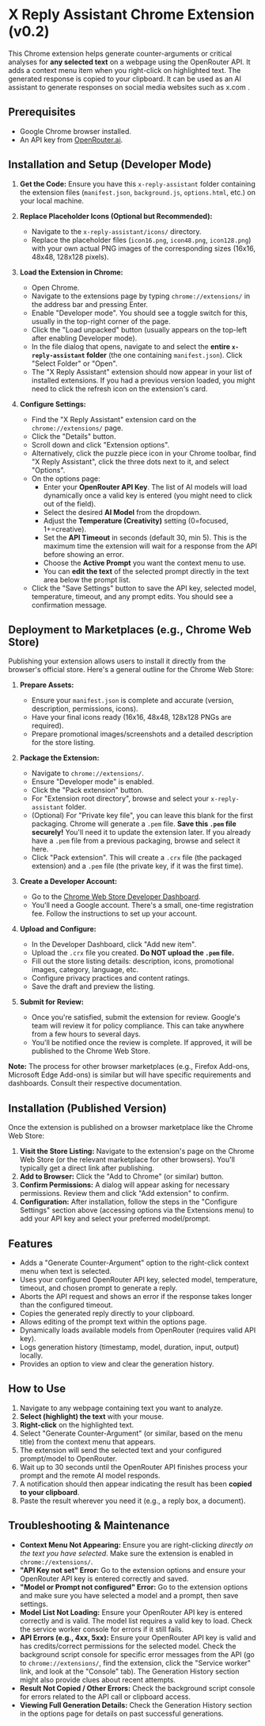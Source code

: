 # X Reply Assistant Chrome Extension (v0.2)

This Chrome extension helps generate counter-arguments or critical analyses for **any selected text** on a webpage using the OpenRouter API. It adds a context menu item when you right-click on highlighted text. The generated response is copied to your clipboard. It can be used as an AI assistant to generate responses on social media websites such as x.com . 

## Prerequisites

*   Google Chrome browser installed.
*   An API key from [OpenRouter.ai](https://openrouter.ai/).

## Installation and Setup (Developer Mode)

1.  **Get the Code:** Ensure you have this `x-reply-assistant` folder containing the extension files (`manifest.json`, `background.js`, `options.html`, etc.) on your local machine.

2.  **Replace Placeholder Icons (Optional but Recommended):**
    *   Navigate to the `x-reply-assistant/icons/` directory.
    *   Replace the placeholder files (`icon16.png`, `icon48.png`, `icon128.png`) with your own actual PNG images of the corresponding sizes (16x16, 48x48, 128x128 pixels).

3.  **Load the Extension in Chrome:**
    *   Open Chrome.
    *   Navigate to the extensions page by typing `chrome://extensions/` in the address bar and pressing Enter.
    *   Enable "Developer mode". You should see a toggle switch for this, usually in the top-right corner of the page.
    *   Click the "Load unpacked" button (usually appears on the top-left after enabling Developer mode).
    *   In the file dialog that opens, navigate to and select the **entire `x-reply-assistant` folder** (the one containing `manifest.json`). Click "Select Folder" or "Open".
    *   The "X Reply Assistant" extension should now appear in your list of installed extensions. If you had a previous version loaded, you might need to click the refresh icon on the extension's card.

4.  **Configure Settings:**
    *   Find the "X Reply Assistant" extension card on the `chrome://extensions/` page.
    *   Click the "Details" button.
    *   Scroll down and click "Extension options".
    *   Alternatively, click the puzzle piece icon in your Chrome toolbar, find "X Reply Assistant", click the three dots next to it, and select "Options".
    *   On the options page:
        *   Enter your **OpenRouter API Key**. The list of AI models will load dynamically once a valid key is entered (you might need to click out of the field).
        *   Select the desired **AI Model** from the dropdown.
        *   Adjust the **Temperature (Creativity)** setting (0=focused, 1+=creative).
        *   Set the **API Timeout** in seconds (default 30, min 5). This is the maximum time the extension will wait for a response from the API before showing an error.
        *   Choose the **Active Prompt** you want the context menu to use.
        *   You can **edit the text** of the selected prompt directly in the text area below the prompt list.
    *   Click the "Save Settings" button to save the API key, selected model, temperature, timeout, and any prompt edits. You should see a confirmation message.

## Deployment to Marketplaces (e.g., Chrome Web Store)

Publishing your extension allows users to install it directly from the browser's official store. Here's a general outline for the Chrome Web Store:

1.  **Prepare Assets:**
    *   Ensure your `manifest.json` is complete and accurate (version, description, permissions, icons).
    *   Have your final icons ready (16x16, 48x48, 128x128 PNGs are required).
    *   Prepare promotional images/screenshots and a detailed description for the store listing.

2.  **Package the Extension:**
    *   Navigate to `chrome://extensions/`.
    *   Ensure "Developer mode" is enabled.
    *   Click the "Pack extension" button.
    *   For "Extension root directory", browse and select your `x-reply-assistant` folder.
    *   (Optional) For "Private key file", you can leave this blank for the first packaging. Chrome will generate a `.pem` file. **Save this `.pem` file securely!** You'll need it to update the extension later. If you already have a `.pem` file from a previous packaging, browse and select it here.
    *   Click "Pack extension". This will create a `.crx` file (the packaged extension) and a `.pem` file (the private key, if it was the first time).

3.  **Create a Developer Account:**
    *   Go to the [Chrome Web Store Developer Dashboard](https://chrome.google.com/webstore/developer/dashboard).
    *   You'll need a Google account. There's a small, one-time registration fee. Follow the instructions to set up your account.

4.  **Upload and Configure:**
    *   In the Developer Dashboard, click "Add new item".
    *   Upload the `.crx` file you created. **Do NOT upload the `.pem` file.**
    *   Fill out the store listing details: description, icons, promotional images, category, language, etc.
    *   Configure privacy practices and content ratings.
    *   Save the draft and preview the listing.

5.  **Submit for Review:**
    *   Once you're satisfied, submit the extension for review. Google's team will review it for policy compliance. This can take anywhere from a few hours to several days.
    *   You'll be notified once the review is complete. If approved, it will be published to the Chrome Web Store.

**Note:** The process for other browser marketplaces (e.g., Firefox Add-ons, Microsoft Edge Add-ons) is similar but will have specific requirements and dashboards. Consult their respective documentation.

## Installation (Published Version)

Once the extension is published on a browser marketplace like the Chrome Web Store:

1.  **Visit the Store Listing:** Navigate to the extension's page on the Chrome Web Store (or the relevant marketplace for other browsers). You'll typically get a direct link after publishing.
2.  **Add to Browser:** Click the "Add to Chrome" (or similar) button.
3.  **Confirm Permissions:** A dialog will appear asking for necessary permissions. Review them and click "Add extension" to confirm.
4.  **Configuration:** After installation, follow the steps in the "Configure Settings" section above (accessing options via the Extensions menu) to add your API key and select your preferred model/prompt.

## Features

*   Adds a "Generate Counter-Argument" option to the right-click context menu when text is selected.
*   Uses your configured OpenRouter API key, selected model, temperature, timeout, and chosen prompt to generate a reply.
*   Aborts the API request and shows an error if the response takes longer than the configured timeout.
*   Copies the generated reply directly to your clipboard.
*   Allows editing of the prompt text within the options page.
*   Dynamically loads available models from OpenRouter (requires valid API key).
*   Logs generation history (timestamp, model, duration, input, output) locally.
*   Provides an option to view and clear the generation history.

## How to Use

1.  Navigate to any webpage containing text you want to analyze.
2.  **Select (highlight) the text** with your mouse.
3.  **Right-click** on the highlighted text.
4.  Select "Generate Counter-Argument" (or similar, based on the menu title) from the context menu that appears.
5.  The extension will send the selected text and your configured prompt/model to OpenRouter.
6.  Wait up to 30 seconds until the OpenRouter API finishes process your prompt and the remote AI model responds.
7.  A notification should then appear indicating the result has been **copied to your clipboard**.
8.  Paste the result wherever you need it (e.g., a reply box, a document).

## Troubleshooting & Maintenance

*   **Context Menu Not Appearing:** Ensure you are right-clicking *directly on the text you have selected*. Make sure the extension is enabled in `chrome://extensions/`.
*   **"API Key not set" Error:** Go to the extension options and ensure your OpenRouter API key is entered correctly and saved.
*   **"Model or Prompt not configured" Error:** Go to the extension options and make sure you have selected a model and a prompt, then save settings.
*   **Model List Not Loading:** Ensure your OpenRouter API key is entered correctly and is valid. The model list requires a valid key to load. Check the service worker console for errors if it still fails.
*   **API Errors (e.g., 4xx, 5xx):** Ensure your OpenRouter API key is valid and has credits/correct permissions for the selected model. Check the background script console for specific error messages from the API (go to `chrome://extensions/`, find the extension, click the "Service worker" link, and look at the "Console" tab). The Generation History section might also provide clues about recent attempts.
*   **Result Not Copied / Other Errors:** Check the background script console for errors related to the API call or clipboard access.
*   **Viewing Full Generation Details:** Check the Generation History section in the options page for details on past successful generations.

